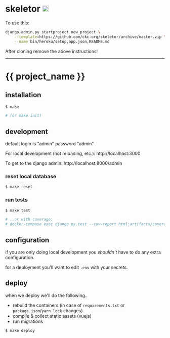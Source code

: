 # skeletor [<img src="https://ckcollab.com/assets/images/badges/badge.svg" alt="CKC" height="20">](https://ckcollab.com)

To use this:

```bash
django-admin.py startproject new_project \
    --template=https://github.com/ckc-org/skeletor/archive/master.zip \
    --name bin/heroku/setup,app.json,README.md
```

After cloning remove the above instructions!

-------

# {{ project_name }}


## installation

```bash
$ make

# (or make init)
```

## development

default login is "admin" password "admin"

For local development (hot reloading, etc.):
http://localhost:3000

To get to the django admin:
http://localhost:8000/admin

### reset local database

```bash
$ make reset
```

### run tests

```bash
$ make test

# ..or with coverage:
# docker-compose exec django py.test --cov-report html:artifacts/coverag
```

## configuration

if you are only doing local development you _shouldn't_ have to do any extra configuration.

for a deployment you'll want to edit `.env` with your secrets.

## deploy

when we deploy we'll do the following.. 
 * rebuild the containers (in case of `requirements.txt` or `package.json`/`yarn.lock` changes)
 * compile & collect static assets (vuejs)
 * run migrations

```bash
$ make deploy
```
